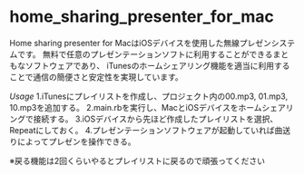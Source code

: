 home_sharing_presenter_for_mac
==============================

Home sharing presenter for MacはiOSデバイスを使用した無線プレゼンシステムです。
無料で任意のプレゼンテーションソフトに利用することができるまともなソフトウェアであり、
iTunesのホームシェアリング機能を適当に利用することで通信の簡便さと安定性を実現しています。

*Usage*
1.iTunesにプレイリストを作成し、プロジェクト内の00.mp3, 01.mp3, 10.mp3を追加する。
2.main.rbを実行し、MacとiOSデバイスをホームシェアリングで接続する。
3.iOSデバイスから先ほど作成したプレイリストを選択、Repeatにしておく。
4.プレゼンテーションソフトウェアが起動していれば曲送りによってプレゼンを操作できる。

※戻る機能は2回くらいやるとプレイリストに戻るので頑張ってください
